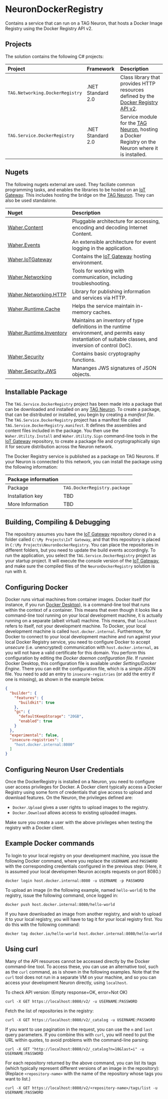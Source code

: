 # NeuronDockerRegistry

Contains a service that can run on a TAG Neuron, that hosts a Docker Image Registry using the Docker Registry API v2.

## Projects

The solution contains the following C# projects:

| Project                         | Framework         | Description |
|:--------------------------------|:------------------|:------------|
| `TAG.Networking.DockerRegistry` | .NET Standard 2.0 | Class library that provides HTTP resources defined by the [Docker Registry API v2](https://docs.docker.com/registry/spec/api/). |
| `TAG.Service.DockerRegistry`    | .NET Standard 2.0 | Service module for the [TAG Neuron](https://lab.tagroot.io/Documentation/Index.md), hosting a Docker Registry on the Neuron where it is installed. |

## Nugets

The following nugets external are used. They faciliate common programming tasks, and
enables the libraries to be hosted on an [IoT Gateway](https://github.com/PeterWaher/IoTGateway).
This includes hosting the bridge on the [TAG Neuron](https://lab.tagroot.io/Documentation/Index.md).
They can also be used standalone.

| Nuget                                                                                              | Description |
|:---------------------------------------------------------------------------------------------------|:------------|
| [Waher.Content](https://www.nuget.org/packages/Waher.Content/)                                     | Pluggable architecture for accessing, encoding and decoding Internet Content. |
| [Waher.Events](https://www.nuget.org/packages/Waher.Events/)                                       | An extensible architecture for event logging in the application. |
| [Waher.IoTGateway](https://www.nuget.org/packages/Waher.IoTGateway/)                               | Contains the [IoT Gateway](https://github.com/PeterWaher/IoTGateway) hosting environment. |
| [Waher.Networking](https://www.nuget.org/packages/Waher.Networking/)                               | Tools for working with communication, including troubleshooting. |
| [Waher.Networking.HTTP](https://www.nuget.org/packages/Waher.Networking.HTTP/)                     | Library for publishing information and services via HTTP. |
| [Waher.Runtime.Cache](https://www.nuget.org/packages/Waher.Runtime.Cache/)                         | Helps the service maintain in-memory caches. |
| [Waher.Runtime.Inventory](https://www.nuget.org/packages/Waher.Runtime.Inventory/)                 | Maintains an inventory of type definitions in the runtime environment, and permits easy instantiation of suitable classes, and inversion of control (IoC). |
| [Waher.Security](https://www.nuget.org/packages/Waher.Security/)                                   | Contains basic cryptography functions. |
| [Waher.Security.JWS](https://www.nuget.org/packages/Waher.Security.JWS/)                           | Mananges JWS signatures of JSON objects. |

## Installable Package

The `TAG.Service.DockerRegistry` project has been made into a package that can be downloaded and installed on any 
[TAG Neuron](https://lab.tagroot.io/Documentation/Index.md).
To create a package, that can be distributed or installed, you begin by creating a *manifest file*. The
`TAG.Service.DockerRegistry` project has a manifest file called `TAG.Service.DockerRegistry.manifest`. It defines the
assemblies and content files included in the package. You then use the `Waher.Utility.Install` and `Waher.Utility.Sign` command-line
tools in the [IoT Gateway](https://github.com/PeterWaher/IoTGateway) repository, to create a package file and cryptographically
sign it for secure distribution across the Neuron network.

The Docker Registry service is published as a package on TAG Neurons. If your Neuron is connected to this network, you can install 
the package using the following information:

| Package information                                                                                                              ||
|:-----------------|:---------------------------------------------------------------------------------------------------------------|
| Package          | `TAG.DockerRegistry.package`                                                                                   |
| Installation key | TBD                                                                                                            |
| More Information | TBD                                                                                                            |

## Building, Compiling & Debugging

The repository assumes you have the [IoT Gateway](https://github.com/PeterWaher/IoTGateway) repository cloned in a folder called
`C:\My Projects\IoT Gateway`, and that this repository is placed in `C:\My Projects\NeuronDockerRegistry`. You can place the
repositories in different folders, but you need to update the build events accordingly. To run the application, you select the
`TAG.Service.DockerRegistry` project as your startup project. It will execute the console version of the
[IoT Gateway](https://github.com/PeterWaher/IoTGateway), and make sure the compiled files of the `NeuronDockerRegistry` solution
is run with it.

## Configuring Docker

Docker runs virtual machines from container images. Docker itself (for instance, if you run 
[Docker Desktop](https://www.docker.com/products/docker-desktop/)), is a command-line tool that runs within the context of a
container. This means that even though it looks like a command-line tool running on your local development machine, it is
actually running on a separate (albeit virtual) machine. This means, that `localhost` refers to itself, not your development machine.
To Docker, your local development machine is called `host.docker.internal`. Furthermore, for Docker to connect to your local
development machine and run against your local Docker Registry service, you need to configure Docker to accept *unsecure*
(i.e. unencrypted) communication with `host.docker.internal`, as you will not have a valid certificate for this domain. You perform
this configuration by editing the *Docker daemon configuration file*. If runnint Docker Desktop, this configuration file is
available under *Settings/Docker Engine*. There you can edit the configuration file, which is a simple JSON file. You need to
add an entry to `insecure-registries` (or add the entry if one is missing), as shown in the example below.

```json
{
  "builder": {
    "features": {
      "buildkit": true
    },
    "gc": {
      "defaultKeepStorage": "20GB",
      "enabled": true
    }
  },
  "experimental": false,
  "insecure-registries": [
    "host.docker.internal:8080"
  ]
}
```

## Configuring Neuron User Credentials

Once the DockerRegistry is installed on a Neuron, you need to configure user access privileges for Docker. A Docker client typically
access a Docker Registry using some form of credentials that give access to upload and download features. On the Neuron, the 
privileges defined are:

* `Docker.Upload` gives a user rights to upload images to the registry.
* `Docker.Download` allows access to existing uploaded images.

Make sure you create a user with the above privileges when testing the registry with a Docker client.

## Example Docker commands

To login to your local registry on your development machine, you issue the following Docker command, where you replace the
`USERNAME` and `PASSWORD` with the corresponding credentials configured in the previous step: (Here, it is assumed your local
developmen Neuron accepts requests on port 8080.)

```
docker login host.docker.internal:8080 -u USERNAME -p PASSWORD
```

To upload an image (in the following example, named `hello-world`) to the registry, issue the following command, once logged in:

```
docker push host.docker.internal:8080/hello-world
```

If you have downloaded an image from another registry, and wish to upload it to your local registry, you will have to tag it for
your local registry first. You do this with the following command:

```
docker tag docker.io/hello-world host.docker.internal:8080/hello-world
```

## Using curl

Many of the API resources cannot be accessed directly by the Docker command-line tool. To access these, you can use an alternative
tool, such as the `curl` command, as is shown in the following examples. Note that the `curl` tool does not run in a separate VM
on your machine, and so you can access your development Neuron directly, using `localhost`.

To check API version: (Empty response=OK, error=Not OK)

```
curl -X GET https://localhost:8080/v2/ -u USERNAME:PASSWORD
```

Fetch the list of repositories in the registry:

```
curl -X GET https://localhost:8080/v2/_catalog -u USERNAME:PASSWORD
```

If you want to use pagination in the request, you can use the `n` and `last` query parameters. If you combine this with `curl`, you
will need to put the URL within quotes, to avoid problems with the command-line parsing:

```
curl -X GET "http://localhost:8080/v2/_catalog?n=10&last=i" -u USERNAME:PASSWORD
```

For each repository returned by the above command, you can list its tags (which typically represent different versions of an 
image in the repository): (Replace `<repository-name>` with the name of the repository whose tags you want to list.)

```
curl -X GET https://localhost:8080/v2/<repository-name>/tags/list -u USERNAME:PASSWORD
```
